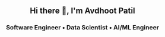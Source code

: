 <h2 align="center">Hi there 👋, I'm Avdhoot Patil</h1>
<h3 align="center">Software Engineer • Data Scientist • AI/ML Engineer</h3>


